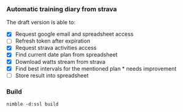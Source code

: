 ### Automatic training diary from strava

The draft version is able to:
- [x] Request google email and spreadsheet access
- [ ] Refresh token after expiration
- [x] Request strava activities access
- [x] Find current date plan from spreadsheet
- [x] Download watts stream from strava
- [x] Find best intervals for the mentioned plan
        * needs improvement
- [ ] Store result into spreadsheet

### Build
```shell
nimble -d:ssl build
```

